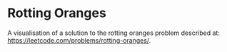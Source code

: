 # Rotting Oranges

A visualisation of a solution to the rotting oranges problem described at: https://leetcode.com/problems/rotting-oranges/.  
